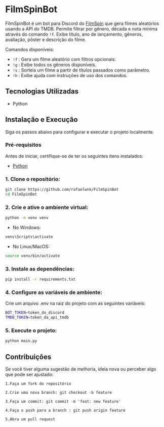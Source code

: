 # FilmSpinBot

FilmSpinBot é um bot para Discord do [FilmSpin](https://github.com/rafaelwnk/FilmSpin) que gera filmes aleatórios usando a API do TMDB. Permite filtrar por gênero, década e nota mínima através do comando `!f`. Exibe título, ano de lançamento, gêneros, avaliação, pôster e descrição do filme.

Comandos disponíveis:  
- `!f` : Gera um filme aleatório com filtros opcionais.  
- `!g` : Exibe todos os gêneros disponíveis.  
- `!s` : Sorteia um filme a partir de títulos passados como parâmetro.  
- `!h` : Exibe ajuda com instruções de uso dos comandos.  

## Tecnologias Utilizadas

- Python

## Instalação e Execução
Siga os passos abaixo para configurar e executar o projeto localmente.

### Pré-requisitos
Antes de iniciar, certifique-se de ter os seguintes itens instalados:

- [Python](https://www.python.org/downloads)

### 1. Clone o repositório:
```bash
git clone https://github.com/rafaelwnk/FilmSpinBot
cd FilmSpinBot
```

### 2. Crie e ative o ambiente virtual:
```bash
python -m venv venv
```
- No Windows:
```bash
venv\Scripts\activate
```
- No Linux/MacOS:
```bash
source venv/bin/activate
```

### 3. Instale as dependências:
```bash
pip install -r requirements.txt
```

### 4. Configure as variáveis de ambiente:
Crie um arquivo .env na raiz do projeto com as seguintes variáveis:
```bash
BOT_TOKEN=token_do_discord
TMDB_TOKEN=token_da_api_tmdb
```

### 5. Execute o projeto:
```bash
python main.py
```

## Contribuições

Se você tiver alguma sugestão de melhoria, ideia nova ou perceber algo que pode ser ajustado:

    1.Faça um fork do repositório

    2.Crie uma nova branch: git checkout -b feature

    3.Faça um commit: git commit -m 'feat: new feature'

    4.Faça o push para a branch : git push origin feature

    5.Abra um pull request